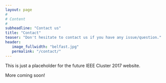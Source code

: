 ```yaml
---
layout: page
#
# Content
#
subheadline: "Contact us"
title: "Contact"
teaser: "Don't hesitate to contact us if you have any issue/question."
header:
   image_fullwidth: "belfast.jpg"
   permalink: "/contact/"
---
```


This is just a placeholder for the future IEEE Cluster 2017 website.

More coming soon!



